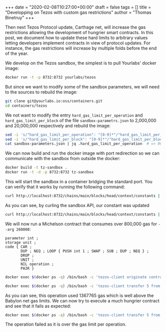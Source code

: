 +++
date = "2020-02-08T10:27:00+00:00"
draft = false
tags = []
title = "Developping on Tezos with custom gas restrictions"
author = "Thomas Binetruy"
+++

Then next Tezos Protocol update, Carthage net, will increase the gas
restrictions allowing the development of hungrier smart contracts. In
this post, we document how to update these hard limits to arbitrary
values letting developers implement contracts in view of protocol
updates. For instance, the gas restrictions will increase by multiple
folds before the end of the year.

We develop on the Tezos sandbox, the simplest is to pull Yourlabs'
docker image:

``` {.bash org-language="sh"}
docker run -t -p 8732:8732 yourlabs/tezos
```

But since we want to modify some of the sandbox parameters, we will need
to the sources to rebuild the image:

``` {.bash org-language="sh" session="tuto"}
git clone git@yourlabs.io:oss/containers.git
cd containers/tezos
```

We not want to modify the entry `hard_gas_limit_per_operation` and
`hard_gas_limit_per_block` of the file `sandbox-parametrs.json` to
2,000,000 and 20,000,000 respectively and rebuild the image:

``` {.bash org-language="sh" session="tuto"}
sed -i 's/"hard_gas_limit_per_operation": "[0-9]*"/"hard_gas_limit_per_operation": "9000000"/g' sandbox-parameters.json
sed -i 's/"hard_gas_limit_per_block": "[0-9]*"/"hard_gas_limit_per_block": "90000000"/g' sandbox-parameters.json
cat sandbox-parameters.json | jq .hard_gas_limit_per_operation  # => 9000000
```

We can now build and run the docker image with port redirection so we
can communicate with the sandbox from outside the docker:

``` {.bash org-language="sh" session="tuto"}
docker build -t tz-sandbox .
docker run -t -d -p 8732:8732 tz-sandbox
```

This will start the sandbox in a container bridging the standard port.
You can verify that it works by running the following command:

``` {.bash org-language="sh" session="tuto"}
curl http://localhost:8732/chains/main/blocks/head/context/constants | jq .hard_gas_limit_per_operation # => 9000000
```

As you can see, by curling the sandbox API, our constant was updated

``` {.bash org-language="sh" session="tuto"}
curl http://localhost:8732/chains/main/blocks/head/context/constants | jq .hard_gas_limit_per_block # => 9000000
```

We will now run a Michelson contract that consumes over 800,000 gas for
`--arg 260000`:

    parameter int ;
    storage unit ;
    code { CAR ;
           DUP ; NEQ ; LOOP { PUSH int 1 ; SWAP ; SUB ; DUP ; NEQ } ;
           DROP ;
           UNIT ;
           NIL operation ;
           PAIR }

``` {.bash org-language="sh" session="tuto"}
docker exec $(docker ps -q) /bin/bash -c 'tezos-client originate contract TEST_GAS_CONTRACT transferring 42 from bootstrap1 running test-contract.tz --burn-cap 5'
```

``` {.bash org-language="sh" session="tuto"}
docker exec $(docker ps -q) /bin/bash -c 'tezos-client transfer 5 from bootstrap1 to TEST_GAS_CONTRACT --arg 360000'
```

As you can see, this operation used 1367765 gas which is well above the
Babylon net gas limits. We can now try to execute a much hungrier
contract and see that it fails as expected:

``` {.bash org-language="sh" session="tuto"}
docker exec $(docker ps -q) /bin/bash -c 'tezos-client transfer 5 from bootstrap1 to TEST_GAS_CONTRACT --arg 3600000'
```

The operation failed as it is over the gas limit per operation.
    

